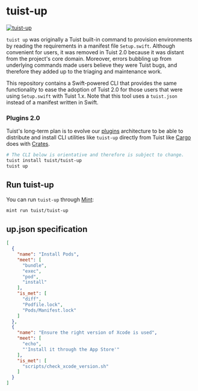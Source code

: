 # tuist-up

[![tuist-up](https://github.com/tuist/tuist-up/actions/workflows/tuist-up.yml/badge.svg)](https://github.com/tuist/tuist-up/actions/workflows/tuist-up.yml)

`tuist up` was originally a Tuist built-in command to provision environments by reading the requirements in a manifest file `Setup.swift`.
Although convenient for users,
it was removed in Tuist 2.0 because it was distant from the project's core domain.
Moreover,
errors bubbling up from underlying commands made users believe they were Tuist bugs,
and therefore they added up to the triaging and maintenance work.

This repository contains a Swift-powered CLI that provides the same functionality to ease the adoption of Tuist 2.0 for those users that were using `Setup.swift` with Tuist 1.x. Note that this tool uses a `tuist.json` instead of a manifest written in Swift.

### Plugins 2.0

Tuist's long-term plan is to evolve our [plugins](https://github.com/tuist/tuist/discussions/3411) architecture to be able to distribute and install CLI utilities like `tuist-up` directly from Tuist like [Cargo](https://crates.io/) does with [Crates](https://crates.io/).

```bash
# The CLI below is orientative and therefore is subject to change.
tuist install tuist/tuist-up
tuist up
```

## Run tuist-up

You can run `tuist-up` through [Mint](https://github.com/yonaskolb/Mint):

```bash
mint run tuist/tuist-up
```

## up.json specification

```json
[
  {
    "name": "Install Pods",
    "meet": [
      "bundle",
      "exec",
      "pod",
      "install"
    ],
    "is_met": [
      "diff",
      "Podfile.lock", 
      "Pods/Manifest.lock"
    ]
  },
  {
    "name": "Ensure the right version of Xcode is used",
    "meet": [
      "echo", 
      "'Install it through the App Store'"
    ],
    "is_met": [
      "scripts/check_xcode_version.sh"
    ]
  }
]
```